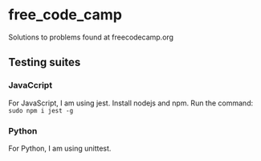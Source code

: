 # free_code_camp
Solutions to problems found at freecodecamp.org

## Testing suites

### JavaCcript
For JavaScript, I am using jest.
Install nodejs and npm.
Run the command:
`sudo npm i jest -g`

### Python
For Python, I am using unittest.